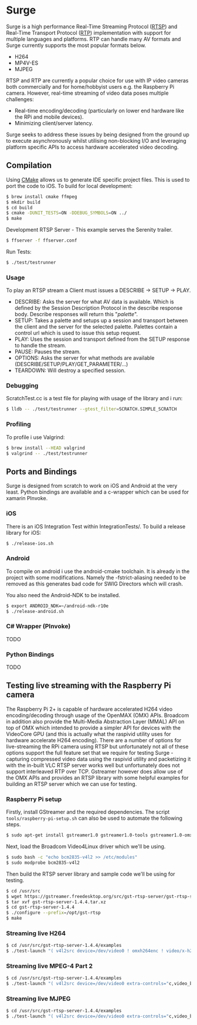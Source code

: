 # Surge

Surge is a high performance Real-Time Streaming Protocol ([RTSP](https://en.wikipedia.org/wiki/Real_Time_Streaming_Protocol)) and Real-Time Transport Protocol ([RTP](https://en.wikipedia.org/wiki/Real-time_Transport_Protocol)) implementation with support for multiple languages and platforms. RTP can handle many AV formats and Surge currently supports the most popular formats below.

- H264
- MP4V-ES
- MJPEG

RTSP and RTP are currently a popular choice for use with IP video cameras both commercially and for home/hobbyist users e.g. the Raspberry Pi camera. However, real-time streaming of video data poses multiple challenges:

- Real-time encoding/decoding (particularly on lower end hardware like the RPi and mobile devices).
- Minimizing client/server latency.

Surge seeks to address these issues by being designed from the ground up to execute asynchronously whilst utilising non-blocking I/O and leveraging platform specific APIs to access hardware accelerated video decoding.

## Compilation

Using [CMake](https://cmake.org/) allows us to generate IDE specific project files. This is used to port the code to iOS. To build for local development:

```bash
$ brew install cmake ffmpeg
$ mkdir build
$ cd build
$ cmake -DUNIT_TESTS=ON -DDEBUG_SYMBOLS=ON ../
$ make
```

Development RTSP Server - This example serves the Serenity trailer.

```bash
$ ffserver -f ffserver.conf
```

Run Tests:

```bash
$ ./test/testrunner
```

### Usage

To play an RTSP stream a Client must issues a DESCRIBE -> SETUP -> PLAY.

- DESCRIBE: Asks the server for what AV data is available. Which is defined by the Session Description Protocol in the describe response body. Describe responses will return this "_palette_".
- SETUP: Takes a palette and setups up a session and transport between the client and the server for the selected palette. Palettes contain a control url which is used to issue this setup request.
- PLAY: Uses the session and transport defined from the SETUP response to handle the stream.
- PAUSE: Pauses the stream.
- OPTIONS: Asks the server for what methods are available (DESCRIBE/SETUP/PLAY/GET_PARAMETER/...)
- TEARDOWN: Will destroy a specified session.

### Debugging

ScratchTest.cc is a test file for playing with usage of the library and i run:

```bash
$ lldb -- ./test/testrunner --gtest_filter=SCRATCH.SIMPLE_SCRATCH
```

### Profiling

To profile i use Valgrind:

```bash
$ brew install --HEAD valgrind
$ valgrind -- ./test/testrunner
```

## Ports and Bindings

Surge is designed from scratch to work on iOS and Android at the very least. Python bindings are available and a c-wrapper which can be used for xamarin PInvoke.

### iOS

There is an iOS Integration Test within IntegrationTests/. To build a release library for iOS:

```bash
$ ./release-ios.sh
```

### Android

To compile on android i use the android-cmake toolchain. It is already in the project with some modifications. Namely the -fstrict-aliasing needed to be
removed as this generates bad code for SWIG Directors which will crash.

You also need the Android-NDK to be installed.

```bash
$ export ANDROID_NDK=~/android-ndk-r10e
$ ./release-android.sh
```

### C# Wrapper (PInvoke)

TODO

### Python Bindings

TODO

## Testing live streaming with the Raspberry Pi camera

The Raspberry Pi 2+ is capable of hardware accelerated H264 video encoding/decoding through usage of the OpenMAX (OMX) APIs. Broadcom in addition also provide the Multi-Media Abstraction Layer (MMAL) API on top of OMX which intended to provide a simpler API for devices with the VideoCore GPU (and this is actually what the raspivid utility uses for hardware accelerate H264 encoding). There are a number of options for live-streaming the RPi camera using RTSP but unfortunately not all of these options support the full feature set that we require for testing Surge - capturing compressed video data using the raspivid utility and packetizing it with the in-built VLC RTSP server works well but unfortunately does not support interleaved RTP over TCP. Gstreamer however does allow use of the OMX APIs and provides an RTSP library with some helpful examples for building an RTSP server which we can use for testing. 

### Raspberry Pi setup

Firstly, install GStreamer and the required dependencies. The script `tools/raspberry-pi-setup.sh` can also be used to automate the following steps.

```bash
$ sudo apt-get install gstreamer1.0 gstreamer1.0-tools gstreamer1.0-omx libgstreamer1.0-dev v4l-utils
```

Next, load the Broadcom Video4Linux driver which we'll be using.

```bash
$ sudo bash -c "echo bcm2835-v4l2 >> /etc/modules"
$ sudo modprobe bcm2835-v4l2
```

Then build the RTSP server library and sample code we'll be using for testing.

```bash
$ cd /usr/src
$ wget https://gstreamer.freedesktop.org/src/gst-rtsp-server/gst-rtsp-server-1.4.4.tar.xz
$ tar xvf gst-rtsp-server-1.4.4.tar.xz
$ cd gst-rtsp-server-1.4.4
$ ./configure --prefix=/opt/gst-rtsp
$ make
```

### Streaming live H264

```bash
$ cd /usr/src/gst-rtsp-server-1.4.4/examples
$ ./test-launch "( v4l2src device=/dev/video0 ! omxh264enc ! video/x-h264,width=720,height=480,framerate=25/1,profile=high,target-bitrate=8000000 ! h264parse ! rtph264pay name=pay0 config-interval=1 pt=96 )"
```

### Streaming live MPEG-4 Part 2

```bash
$ cd /usr/src/gst-rtsp-server-1.4.4/examples
$ ./test-launch "( v4l2src device=/dev/video0 extra-controls="c,video_bitrate=8000000" ! video/x-raw, width=720, height=480, framerate=25/1 ! videoconvert ! avenc_mpeg4 ! rtpmp4vpay name=pay0 config-interval=1 pt=96 )"
```

### Streaming live MJPEG

```bash
$ cd /usr/src/gst-rtsp-server-1.4.4/examples
$ ./test-launch "( v4l2src device=/dev/video0 extra-controls="c,video_bitrate=8000000" ! video/x-raw, width=720, height=480, framerate=1/1 ! videoconvert ! jpegenc ! rtpjpegpay name=pay0 config-interval=1 pt=96 )"
```
